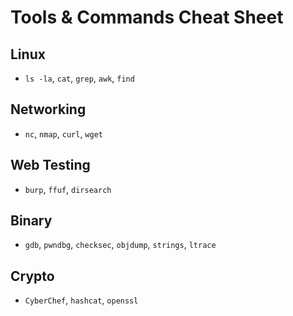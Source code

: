 # Tools & Commands Cheat Sheet

## Linux
- `ls -la`, `cat`, `grep`, `awk`, `find`

## Networking
- `nc`, `nmap`, `curl`, `wget`

## Web Testing
- `burp`, `ffuf`, `dirsearch`

## Binary
- `gdb`, `pwndbg`, `checksec`, `objdump`, `strings`, `ltrace`

## Crypto
- `CyberChef`, `hashcat`, `openssl`
